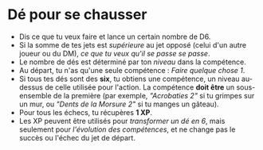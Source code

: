 # Dé pour se chausser

* Dis ce que tu veux faire et lance un certain nombre de D6.
* Si la somme de tes jets est *supérieure* au jet opposé (celui d'un autre joueur ou du DM), *ce que tu veux qu'il se passe se passe*.
* Le nombre de dés est déterminé par ton *niveau* dans la compétence.
* Au départ, tu n'as qu'une seule compétence : *Faire quelque chose 1*.
* Si tous tes dés sont des **six**, tu obtiens une compétence, un niveau au-dessus de celle utilisée pour l'action. La compétence **doit être** un sous-ensemble de la première (par exemple, *"Acrobaties 2"* si tu grimpes sur un mur, ou *"Dents de la Morsure 2"* si tu manges un gâteau).
* Pour tous les échecs, tu récupères **1 XP**.
* Les XP peuvent être utilisés pour *transformer un dé en 6*, mais seulement pour *l'évolution des compétences*, et ne change pas le succès ou l'échec du jet de départ.
